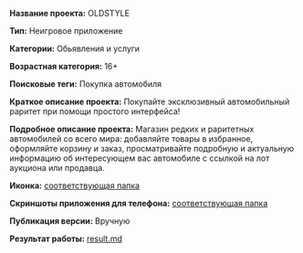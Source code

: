 **Название проекта:** OLDSTYLE

**Тип:** Неигровое приложение

**Категории:** Обьявления и услуги

**Возрастная категория:** 16+

**Поисковые теги:** Покупка автомобиля

**Краткое описание проекта:**
Покупайте эксклюзивный автомобильный раритет при помощи простого интерфейса!

**Подробное описание проекта:**
Магазин редких и раритетных автомобилей со всего мира: добавляйте товары в избранное, оформляйте корзину
и заказ, просматривайте подробную и актуальную информацию об интересующем вас автомобиле с ссылкой на
лот аукциона или продавца.

**Иконка:** [соответствующая папка](./icon)

**Скриншоты приложения для телефона:** [соответствующая папка](./screenshots)

**Публикация версии:** Вручную

**Результат работы:** [result.md](./result.md)
